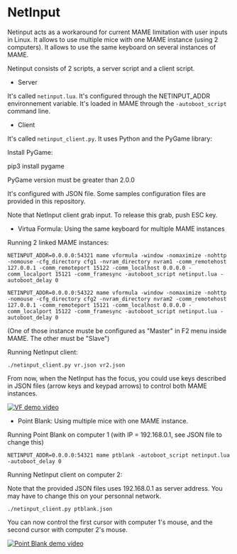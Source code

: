 # NetInput

Netinput acts as a workaround for current MAME limitation with user inputs in Linux.
It allows to use multiple mice with one MAME instance (using 2 computers).
It allows to use the same keyboard on several instances of MAME.

Netinput consists of 2 scripts, a server script and a client script.

- Server

It's called `netinput.lua`. It's configured through the NETINPUT_ADDR environnement variable. It's loaded in MAME through the `-autoboot_script` command line.

- Client

It's called `netinput_client.py`. It uses Python and the PyGame library:

Install PyGame:

pip3 install pygame

PyGame version must be greater than 2.0.0

It's configured with JSON file. Some samples configuration files are provided in this repository.

Note that NetInput client grab input. To release this grab, push ESC key.


- Virtua Formula: Using the same keyboard for multiple MAME instances

Running 2 linked MAME instances:

`NETINPUT_ADDR=0.0.0.0:54321 mame vformula -window -nomaximize -nohttp -nomouse -cfg_directory cfg1 -nvram_directory nvram1 -comm_remotehost 127.0.0.1 -comm_remoteport 15122 -comm_localhost 0.0.0.0 -comm_localport 15121 -comm_framesync -autoboot_script netinput.lua -autoboot_delay 0`

`NETINPUT_ADDR=0.0.0.0:54322 mame vformula -window -nomaximize -nohttp -nomouse -cfg_directory cfg2 -nvram_directory nvram2 -comm_remotehost 127.0.0.1 -comm_remoteport 15121 -comm_localhost 0.0.0.0 -comm_localport 15122 -comm_framesync -autoboot_script netinput.lua -autoboot_delay 0`

(One of those instance muste be configured as "Master" in F2 menu inside MAME. The other must be "Slave")

Running NetInput client:

`./netinput_client.py vr.json vr2.json`

From now, when the NetInput has the focus, you could use keys described in JSON files (arrow keys and keypad arrows) to control both MAME instances.

[![VF demo video](https://img.youtube.com/vi/AYk97BY5BzU/0.jpg)](https://www.youtube.com/watch?v=AYk97BY5BzU)

- Point Blank: Using multiple mice with one MAME instance.

Running Point Blank on computer 1 (with IP = 192.168.0.1, see JSON file to change this)

`NETINPUT_ADDR=0.0.0.0:54321 mame ptblank -autoboot_script netinput.lua -autoboot_delay 0`

Running NetInput client on computer 2:

Note that the provided JSON files uses 192.168.0.1 as server address. You may have to change this on your personnal network.

`./netinput_client.py ptblank.json`

You can now control the first cursor with computer 1's mouse, and the second cursor with computer 2's mouse.

[![Point Blank demo video](https://img.youtube.com/vi/X3eC7ARrHzU/0.jpg)](https://www.youtube.com/watch?v=X3eC7ARrHzU)

